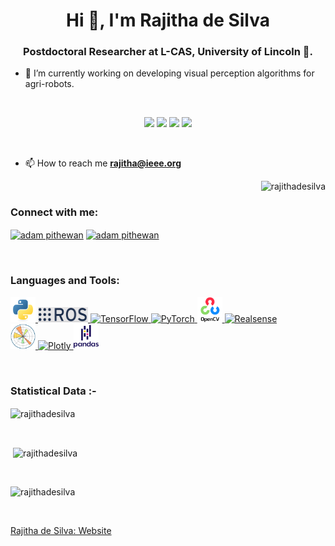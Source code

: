 <h1 align="center">Hi 👋, I'm Rajitha de Silva</h1>
<h3 align="center">Postdoctoral Researcher at L-CAS, University of Lincoln 🤖.</h3>

- 🌱 I’m currently working on developing visual perception algorithms for agri-robots.
<br>
<p align="center">
  <img src="https://github.com/rajithadesilva/rajithadesilva/blob/main/gif/rds1.gif" width="200"/>
  <img src="https://github.com/rajithadesilva/rajithadesilva/blob/main/gif/rds2.gif" width="200"/>
  <img src="https://github.com/rajithadesilva/rajithadesilva/blob/main/gif/rds3.gif" width="200"/>
  <img src="https://github.com/rajithadesilva/rajithadesilva/blob/main/gif/rds4.gif" width="200"/>
</p>
<br>

- 📫 How to reach me **rajitha@ieee.org**

<p><img align="right" src="https://github.com/Adam-pw/Adam-pw/blob/main/animation_500_kxa883sd.gif" alt="rajithadesilva" /></p>
<br>
<h3 align="left">Connect with me:</h3>
<p align="left">
  <a href="https://www.linkedin.com/in/rajithadesilva/" target="blank"><img align="center"
      src="https://raw.githubusercontent.com/rahuldkjain/github-profile-readme-generator/master/src/images/icons/Social/linked-in-alt.svg"
      alt="adam pithewan" height="30" width="40" /></a>
  <a href="https://scholar.google.com/citations?user=ymXP0CAAAAAJ&hl=en" target="blank"><img align="center"
      src="https://upload.wikimedia.org/wikipedia/commons/c/c7/Google_Scholar_logo.svg"
      alt="adam pithewan" height="30" width="40" /></a>
</p>

<br>

<h3 align="left">Languages and Tools:</h3>
<p align="left">  <a href="https://www.python.org" target="_blank" rel="noreferrer"> <img
      src="https://raw.githubusercontent.com/devicons/devicon/master/icons/python/python-original.svg" alt="python"
      width="40" height="40" /> </a> <a href="https://www.ros.org" target="_blank" rel="noreferrer"> <img
      src="https://raw.githubusercontent.com/rajithadesilva/rajithadesilva/refs/heads/main/logos/ros_icon.png" alt="ros"
      width="80" height="24" /> </a> <a href="https://www.tensorflow.org/" target="_blank" rel="noreferrer"> <img
      src="https://www.gstatic.com/devrel-devsite/prod/va55008f56463f12ba1a0c4ec3fdc81dac4d4d331f95ef7b209d2570e7d9e879b/tensorflow/images/lockup.svg" alt="TensorFlow"
      width="80" height="24" /> </a> <a href="https://pytorch.org/" target="_blank" rel="noreferrer"> <img
      src="https://upload.wikimedia.org/wikipedia/commons/thumb/0/04/PyTorch_logo_white.svg/512px-PyTorch_logo_white.svg.png?20200318225814" alt="PyTorch"
      width="70" height="20" /> </a> <a href="https://opencv.org/" target="_blank" rel="noreferrer"> <img
      src="https://raw.githubusercontent.com/devicons/devicon/refs/heads/master/icons/opencv/opencv-original-wordmark.svg" alt="OpenCV"
      width="40" height="40" /> </a> <a href="https://www.intelrealsense.com/" target="_blank" rel="noreferrer"> <img
      src="https://avatars.githubusercontent.com/u/14095512?s=280&v=4" alt="Realsense"
      width="40" height="40" /> </a> 
      <br>
      <a href="https://matplotlib.org/" target="_blank" rel="noreferrer"> <img
      src="https://raw.githubusercontent.com/devicons/devicon/refs/heads/master/icons/matplotlib/matplotlib-original.svg" alt="Matplotlib"
      width="40" height="40" /> </a> <a href="https://plotly.com/" target="_blank" rel="noreferrer"> <img
      src="https://avatars.githubusercontent.com/u/5997976?v=4" alt="Plotly"
      width="40" height="40" /> </a> <a href="https://pandas.pydata.org/" target="_blank" rel="noreferrer"> <img
      src="https://raw.githubusercontent.com/devicons/devicon/refs/heads/master/icons/pandas/pandas-original-wordmark.svg" alt="Pandas"
      width="40" height="40" /> </a> </p>  
<br>

<h3>Statistical Data :-</h3>
<p><img align="center"
    src="https://github-readme-stats.vercel.app/api/top-langs?username=rajithadesilva&show_icons=true&locale=en&bg_color=0d1117&text_color=ffffff&layout=compact"
    alt="rajithadesilva" 
    bg_color=#808080/></p>

<br>

<p>&nbsp;<img align="center" src="https://github-readme-stats.vercel.app/api?username=rajithadesilva&show_icons=true&locale=en&bg_color=0d1117&text_color=ffffff&repo=convoychat"
    alt="rajithadesilva" /></p>

<br>
<p align="left"> <img src="https://komarev.com/ghpvc/?username=rajithadesilva&label=Profile%20views&color=0e75b6&style=flat"
    alt="rajithadesilva" /> </p>
<br>
    
[Rajitha de Silva: Website](https://rajithadesilva.github.io/)
